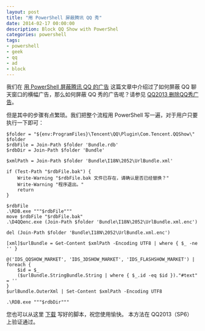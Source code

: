 ```yaml
---
layout: post
title: "用 PowerShell 屏蔽腾讯 QQ 秀"
date: 2014-02-17 00:00:00
description: Block QQ Show with PowerShel
categories: powershell
tags:
- powershell
- geek
- qq
- ad
- block
---
```

我们在 [用 PowerShell 屏蔽腾讯 QQ 的广告][用 PowerShell 屏蔽腾讯 QQ 的广告] 这篇文章中介绍过了如何屏蔽 QQ 聊天窗口的横幅广告，那么如何屏蔽 QQ 秀的广告呢？请参见 [QQ2013 删除QQ秀广告][QQ2013 删除QQ秀广告]。

但是其中的步骤有点繁琐。我们把整个流程用 PowerShell 写一遍，对于用户只要执行一下即可：

	$folder = "${env:ProgramFiles}\Tencent\QQ\Plugin\Com.Tencent.QQShow\"
	$folder
	$rdbFile = Join-Path $folder 'Bundle.rdb'
	$rdbDir = Join-Path $folder 'Bundle'
	
	$xmlPath = Join-Path $folder 'Bundle\I18N\2052\UrlBundle.xml'
	
	if (Test-Path "$rdbFile.bak") {
	    Write-Warning "$rdbFile.bak 文件已存在，请确认是否已经替换？"
	    Write-Warning "程序退出。"
	    return
	}
	
	$rdbFile
	.\RDB.exe """$rdbFile"""
	move $rdbFile "$rdbFile.bak"
	.\D4QQenc.exe (Join-Path $folder 'Bundle\I18N\2052\UrlBundle.xml.enc')
	
	del (Join-Path $folder 'Bundle\I18N\2052\UrlBundle.xml.enc')
	
	[xml]$urlBundle = Get-Content $xmlPath -Encoding UTF8 | where { $_ -ne '' }
	
	@('IDS_QQSHOW_MARKET', 'IDS_3DSHOW_MARKET', 'IDS_FLASHSHOW_MARKET') | foreach {
	    $id = $_
	    ($urlBundle.StringBundle.String | where { $_.id -eq $id })."#text" = ''
	}
	$urlBundle.OuterXml | Set-Content $xmlPath -Encoding UTF8
	
	.\RDB.exe """$rdbDir"""

您也可以从这里 [下载](/assets/download/Disable-QQShow.zip) 写好的脚本，祝您使用愉快。
本方法在 QQ2013（SP6） 上验证通过。

[用 PowerShell 屏蔽腾讯 QQ 的广告]: /powershell/2014/01/10/block-ad-of-tencent-qq-with-powershell/
[QQ2013 删除QQ秀广告]: http://cleris.diandian.com/QQ2013-QQShow-ADS
